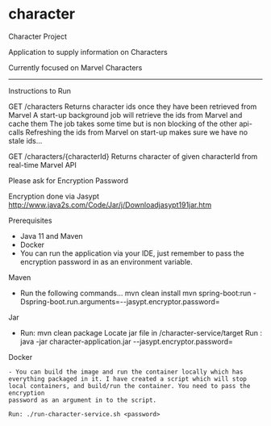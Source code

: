 # character

Character Project

Application to supply information on Characters

Currently focused on Marvel Characters

-------------------------

Instructions to Run

GET /characters
    Returns character ids once they have been retrieved from Marvel
    A start-up background job will retrieve the ids from Marvel and cache them
    The job takes some time but is non blocking of the other api-calls
    Refreshing the ids from Marvel on start-up makes sure we have no stale ids...

GET /characters/{characterId}
    Returns character of given characterId from real-time Marvel API


Please ask for Encryption Password

Encryption done via Jasypt
http://www.java2s.com/Code/Jar/j/Downloadjasypt191jar.htm

Prerequisites
 - Java 11 and Maven
 - Docker
 - You can run the application via your IDE,
   just remember to pass the encryption password
   in as an environment variable.

Maven
   - Run the following commands...
     mvn clean install
     mvn spring-boot:run -Dspring-boot.run.arguments=--jasypt.encryptor.password= <password>

Jar
   - Run: mvn clean package
     Locate jar file in /character-service/target
     Run : java -jar character-application.jar --jasypt.encryptor.password=<password>

Docker

    - You can build the image and run the container locally which has
    everything packaged in it. I have created a script which will stop
    local containers, and build/run the container. You need to pass the encryption
    password as an argument in to the script.

    Run: ./run-character-service.sh <password>
